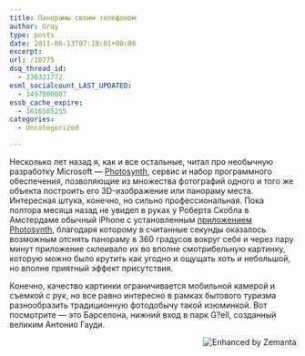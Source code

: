 ```yaml
---
title: Панорамы своим телефоном
author: Gray
type: posts
date: 2011-06-13T07:18:01+00:00
excerpt:
url: /10775
dsq_thread_id:
  - 330321772
esml_socialcount_LAST_UPDATED:
  - 1497000007
essb_cache_expire:
  - 1616585255
categories:
  - Uncategorized

---
```








Несколько лет назад я, как и все остальные, читал про необычную разработку Microsoft &#8212; [Photosynth][1], сервис и набор программного обеспечения, позволяющие из множества фотографий одного и того же объекта построить его 3D-изображение или панораму места. Интересная штука, конечно, но сильно профессиональная. Пока полтора месяца назад не увидел в руках у Роберта Скобла в Амстердаме обычный iPhone с установленным [приложением Photosynth][2], благодаря которому в считанные секунды оказалось возможным отснять панораму в 360 градусов вокруг себя и через пару минут приложение склеивало их во вполне смотрибельную картинку, которую можно было крутить как угодно и ощущать хоть и небольшой, но вполне приятный эффект присутствия.

Конечно, качество картинки ограничивается мобильной камерой и съемкой с рук, но все равно интересно в рамках бытового туризма разнообразить традиционную фотодобычу такой изюминкой. Вот посмотрите &#8212; это Барселона, нижний вход в парк&nbsp;G?ell, созданный великим Антонио Гауди.



<div class="zemanta-pixie" style="margin-top:10px;height:15px">
  <a class="zemanta-pixie-a" href="http://www.zemanta.com/" title="Enhanced by Zemanta"><img class="zemanta-pixie-img" src="https://i1.wp.com/img.zemanta.com/zemified_e.png?w=740" alt="Enhanced by Zemanta" style="border:none;float:right" data-recalc-dims="1" /></a>


 [1]: http://photosynth.net
 [2]: http://itunes.apple.com/us/app/photosynth/id430065256?mt=8